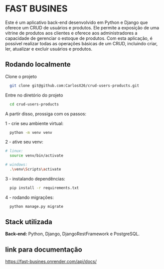 
# FAST BUSINES

Este é um aplicativo back-end desenvolvido em Python e Django que oferece um CRUD de usuários e produtos. Ele permite a exposição de uma vitrine de produtos aos clientes e oferece aos administradores a capacidade de gerenciar o estoque de produtos. Com esta aplicação, é possível realizar todas as operações básicas de um CRUD, incluindo criar, ler, atualizar e excluir usuários e produtos.




## Rodando localmente

Clone o projeto

```bash
  git clone git@github.com:CarlosX26/crud-users-products.git
```

Entre no diretório do projeto

```bash
  cd crud-users-products
```

A partir disso, prossiga com os passos:

1 - crie seu ambiente virtual:
```bash
  python -m venv venv
```

2 - ative seu venv:
```bash
# linux:
  source venv/bin/activate

# windows:
  .\venv\Scripts\activate
```
3 - instalando dependências:
```bash
  pip install -r requirements.txt 
```
4 - rodando migrações:
```bash
  python manage.py migrate
```



## Stack utilizada

**Back-end:** Python, Django, DjangoRestFramework e PostgreSQL.


## link para documentação
https://fast-busines.onrender.com/api/docs/

